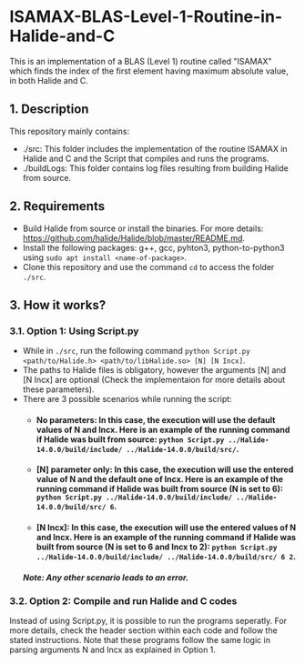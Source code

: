 # ISAMAX-BLAS-Level-1-Routine-in-Halide-and-C
This is an implementation of a BLAS (Level 1) routine called "ISAMAX" which finds the index of the first element having maximum absolute value, in both Halide and C.
 
## 1. Description
This repository mainly contains:
  - ./src: This folder includes the implementation of the routine ISAMAX in Halide and C and the Script that compiles and runs the programs.
  - ./buildLogs: This folder contains log files resulting from building Halide from source.

## 2. Requirements
- Build Halide from source or install the binaries. For more details: https://github.com/halide/Halide/blob/master/README.md.
- Install the following packages: g++, gcc, pyhton3, python-to-python3 using ```sudo apt install <name-of-package>```\.
- Clone this repository and use the command ```cd``` to access the folder ```./src```\.

## 3. How it works?
### 3.1. Option 1: Using Script.py
- While in ```./src```\, run the following command ```python Script.py <path/to/Halide.h> <path/to/libHalide.so> [N] [N Incx]```\.
- The paths to Halide files is obligatory, however the arguments [N] and [N Incx] are optional (Check the implementaion for more details about these parameters).
- There are 3 possible scenarios while running the script:
  - #### No parameters: In this case, the execution will use the default values of N and Incx. Here is an example of the running command if Halide was built from source: ```python Script.py ../Halide-14.0.0/build/include/ ../Halide-14.0.0/build/src/```\.
  - #### [N] parameter only: In this case, the execution will use the entered value of N and the default one of Incx. Here is an example of the running command if Halide was built from source (N is set to 6): ```python Script.py ../Halide-14.0.0/build/include/ ../Halide-14.0.0/build/src/ 6```\.
  - #### [N Incx]: In this case, the execution will use the entered values of N and Incx. Here is an example of the running command if Halide was built from source (N is set to 6 and Incx to 2): ```python Script.py ../Halide-14.0.0/build/include/ ../Halide-14.0.0/build/src/ 6 2```\.
  ##### Note: Any other scenario leads to an error.

### 3.2. Option 2: Compile and run Halide and C codes 
Instead of using Script.py, it is possible to run the programs seperatly. For more details, check the header section within each code and follow the stated instructions. Note that these programs follow the same logic in parsing arguments N and Incx as explained in Option 1.



